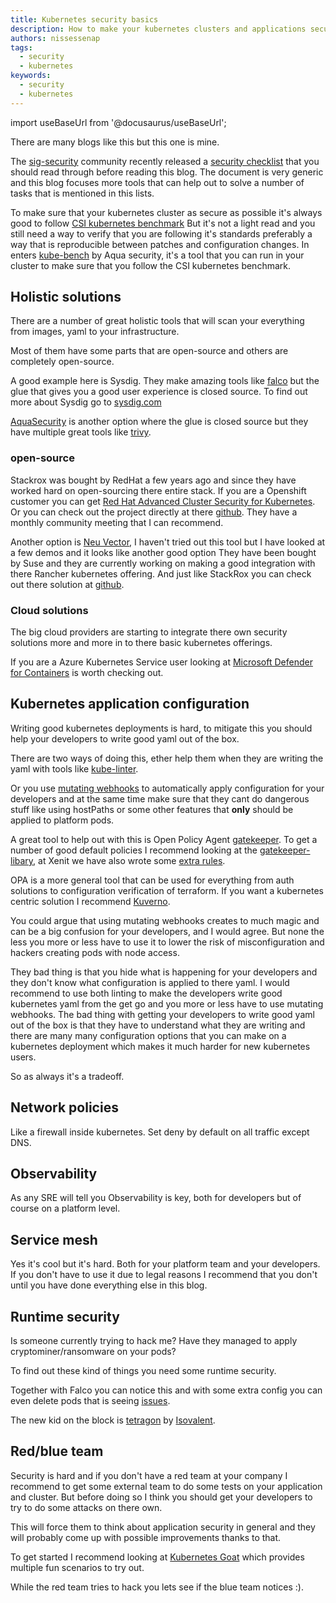 ```yaml
---
title: Kubernetes security basics
description: How to make your kubernetes clusters and applications secure by default.
authors: nissessenap
tags:
  - security
  - kubernetes
keywords:
  - security
  - kubernetes
---
```


import useBaseUrl from '@docusaurus/useBaseUrl';

There are many blogs like this but this one is mine.

The [sig-security](https://github.com/kubernetes/sig-security) community recently released a [security checklist](https://kubernetes.io/docs/concepts/security/security-checklist/) that you should read through before reading this blog.
The document is very generic and this blog focuses more tools that can help out to solve a number of tasks that is mentioned in this lists.

To make sure that your kubernetes cluster as secure as possible it's always good to follow [CSI kubernetes benchmark](https://www.cisecurity.org/benchmark/kubernetes)
But it's not a light read and you still need a way to verify that you are following it's standards preferably a way that is reproducible between patches and configuration changes.
In enters [kube-bench](https://github.com/aquasecurity/kube-bench) by Aqua security, it's a tool that you can run in your cluster to make sure that you follow the CSI kubernetes benchmark.

## Holistic solutions

There are a number of great holistic tools that will scan your everything from images, yaml to your infrastructure.

Most of them have some parts that are open-source and others are completely open-source.

A good example here is Sysdig. They make amazing tools like [falco](https://github.com/falcosecurity/falco) but the glue that gives you a good user experience is closed source. To find out more about Sysdig go to [sysdig.com](https://sysdig.com/)

[AquaSecurity](https://www.aquasec.com/) is another option where the glue is closed source but they have multiple great tools like [trivy](https://github.com/aquasecurity/trivy).

### open-source

Stackrox was bought by RedHat a few years ago and since they have worked hard on open-sourcing there entire stack.
If you are a Openshift customer you can get [Red Hat Advanced Cluster Security for Kubernetes](https://www.redhat.com/en/resources/advanced-cluster-security-for-kubernetes-datasheet). Or you can check out the project directly at there [github](https://github.com/stackrox/.stackrox/).
They have a monthly community meeting that I can recommend.

Another option is [Neu Vector](https://neuvector.com/), I haven't tried out this tool but I have looked at a few demos and it looks like another good option
They have been bought by Suse and they are currently working on making a good integration with there Rancher kubernetes offering.
And just like StackRox you can check out there solution at [github](https://github.com/neuvector/neuvector).

### Cloud solutions

The big cloud providers are starting to integrate there own security solutions more and more in to there basic kubernetes offerings.

If you are a Azure Kubernetes Service user looking at [Microsoft Defender for Containers](https://docs.microsoft.com/en-us/azure/defender-for-cloud/defender-for-containers-introduction) is worth checking out.

## Kubernetes application configuration

Writing good kubernetes deployments is hard, to mitigate this you should help your developers to write good yaml out of the box.

There are two ways of doing this, ether help them when they are writing the yaml with tools like [kube-linter](https://github.com/stackrox/kube-linter).

Or you use [mutating webhooks](https://kubernetes.io/docs/reference/access-authn-authz/extensible-admission-controllers/) to automatically apply configuration for your developers and at the same time make sure that they cant do dangerous stuff like using hostPaths or some other features that **only** should be applied to platform pods.

A great tool to help out with this is Open Policy Agent [gatekeeper](https://github.com/open-policy-agent/gatekeeper).
To get a number of good default policies I recommend looking at the [gatekeeper-libary](https://github.com/open-policy-agent/gatekeeper-library), at Xenit we have also wrote some [extra rules](https://github.com/XenitAB/gatekeeper-library).

OPA is a more general tool that can be used for everything from auth solutions to configuration verification of terraform.
If you want a kubernetes centric solution I recommend [Kuverno](https://github.com/kyverno/kyverno).

You could argue that using mutating webhooks creates to much magic and can be a big confusion for your developers, and I would agree.
But none the less you more or less have to use it to lower the risk of misconfiguration and hackers creating pods with node access.

They bad thing is that you hide what is happening for your developers and they don't know what configuration is applied to there yaml.
I would recommend to use both linting to make the developers write good kubernetes yaml from the get go and you more or less have to use mutating webhooks.
The bad thing with getting your developers to write good yaml out of the box is that they have to understand what they are writing and there are many many configuration options that you can make on a kubernetes deployment which makes it much harder for new kubernetes users.

So as always it's a tradeoff.

## Network policies

Like a firewall inside kubernetes.
Set deny by default on all traffic except DNS.

## Observability

As any SRE will tell you Observability is key, both for developers but of course on a platform level.

## Service mesh

Yes it's cool but it's hard. Both for your platform team and your developers.
If you don't have to use it due to legal reasons I recommend that you don't until you have done everything else in this blog.

## Runtime security

Is someone currently trying to hack me?
Have they managed to apply cryptominer/ransomware on your pods?

To find out these kind of things you need some runtime security.

Together with Falco you can notice this and with some extra config you can even delete pods that is seeing [issues](https://falco.org/blog/falcosidekick-response-engine-part-4-tekton/).

The new kid on the block is [tetragon](https://github.com/cilium/tetragon) by [Isovalent](https://isovalent.com/).

## Red/blue team

Security is hard and if you don't have a red team at your company I recommend to get some external team to do some tests on your application and cluster.
But before doing so I think you should get your developers to try to do some attacks on there own.

This will force them to think about application security in general and they will probably come up with possible improvements thanks to that.

To get started I recommend looking at [Kubernetes Goat](https://github.com/madhuakula/kubernetes-goat) which provides multiple fun scenarios to try out.

While the red team tries to hack you lets see if the blue team notices :).
